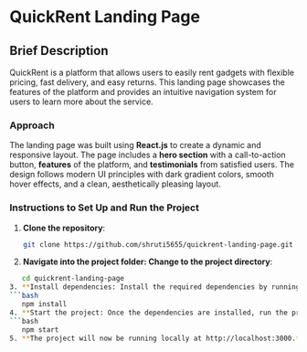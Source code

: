 # QuickRent Landing Page

## Brief Description
QuickRent is a platform that allows users to easily rent gadgets with flexible pricing, fast delivery, and easy returns. This landing page showcases the features of the platform and provides an intuitive navigation system for users to learn more about the service.

### Approach
The landing page was built using **React.js** to create a dynamic and responsive layout. The page includes a **hero section** with a call-to-action button, **features** of the platform, and **testimonials** from satisfied users. The design follows modern UI principles with dark gradient colors, smooth hover effects, and a clean, aesthetically pleasing layout.

### Instructions to Set Up and Run the Project

1. **Clone the repository**:
   ```bash
   git clone https://github.com/shruti5655/quickrent-landing-page.git
2. **Navigate into the project folder: Change to the project directory**:
```bash
   cd quickrent-landing-page
3. **Install dependencies: Install the required dependencies by running**:
```bash
   npm install
4. **Start the project: Once the dependencies are installed, run the project with**:
```bash
   npm start
5. **The project will now be running locally at http://localhost:3000.**

